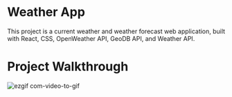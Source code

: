 # Weather App

This project is a current weather and weather forecast web application, built with React, CSS, OpenWeather API, GeoDB API, and Weather API.

# Project Walkthrough

![ezgif com-video-to-gif](https://github.com/simerm/Weather-App/assets/62907869/fc2e40b7-7725-4049-938f-a9214c476169)
